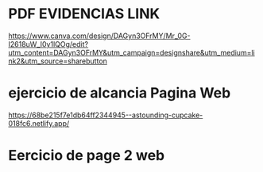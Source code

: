 # PDF EVIDENCIAS LINK
https://www.canva.com/design/DAGyn3OFrMY/Mr_0G-I2618uW_I0y1lQOg/edit?utm_content=DAGyn3OFrMY&utm_campaign=designshare&utm_medium=link2&utm_source=sharebutton


# ejercicio de alcancia Pagina Web

https://68be215f7e1db64ff2344945--astounding-cupcake-018fc6.netlify.app/


# Eercicio de page 2 web 
